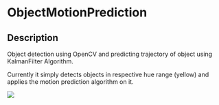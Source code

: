 # ObjectMotionPrediction
## Description
Object detection using OpenCV and predicting trajectory of object using KalmanFilter Algorithm.

Currently it simply detects objects in respective hue range (yellow) and applies the motion prediction algorithm on it.

![](Assets/motionPrediction.gif)
